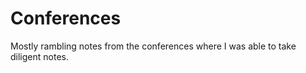 # Conferences #

Mostly rambling notes from the conferences where I was able to take diligent notes.

